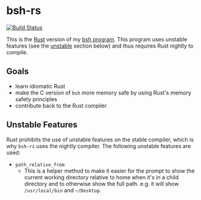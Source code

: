 # bsh-rs
[![Build Status](https://magnum.travis-ci.com/rgardner/bsh-rs.svg?token=PKiUsiwCCXnqdp7dRvmq&branch=master)](https://magnum.travis-ci.com/rgardner/bsh-rs)

This is the [Rust](https://www.rust-lang.org/) version of my [bsh
program](https://github.com/rgardner/bsh). This program uses unstable features
(see the [unstable](#unstable-features) section below) and thus requires Rust
nightly to compile.

## Goals
* learn idiomatic Rust
* make the C version of `bsh` more memory safe by using Rust's memory safety
  principles
* contribute back to the Rust compiler

## Unstable Features
Rust prohibits the use of unstable features on the stable compiler, which is
why `bsh-rs` uses the nightly compiler. The following unstable features are
used:

- `path_relative_from`
  + This is a helper method to make it easier for the prompt to show the
    current working directory relative to home when it's in a child directory
    and to otherwise show the full path. e.g. it will show `/usr/local/bin` and
    `~/Desktop`.
